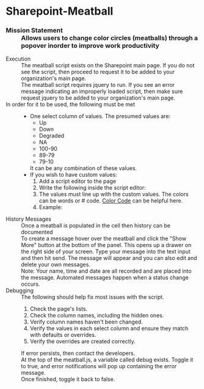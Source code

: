 <h1>Sharepoint-Meatball</h1>
<h3>
  <dl>
    <dt>Mission Statement</dt>
    <dd>
      Allows users to change color circles (meatballs) through a popover inorder
      to improve work productivity
    </dd>
  </dl>
</h3>
<dl>
  <dt>Execution</dt>
  <dd>
    The meatball script exists on the Sharepoint main page. If you do not see
    the script, then proceed to request it to be added to your organization's
    main page.
  </dd>
  <dd>
    The meatball script requires jquery to run.  If you see an error message indicating an improperly loaded script, then make sure request jquery to be added to your organization's main page.
  </dd>
  <dt>In order for it to be used, the following must be met</dt>
  <dd>
    <ul>
      <li>
        One select column of values. The presumed values are:
        <ul>
          <li>Up</li>
          <li>Down</li>
          <li>Degraded</li>
          <li>NA</li>
          <li>100-90</li>
          <li>89-79</li>
          <li>79-10</li>
        </ul>
        It can be any combination of these values.
      </li>
      <li>
        If you wish to have custom values:
        <ol>
          <li>
            Add a script editor to the page
          </li>
          <li>
            Write the following inside the script editor:
            <script>
              var meatball_override = [ </br>
                { value: "", color: "" }, </br>
                { value: "", color: "" }, </br>
              ];</br>
            </script>
          </li>
          <li>
            The values must line up with the custom values. The colors can be
            words or # code.
            <a href="http://colorcode.is/">Color Code</a> can be helpful here.
          </li>
          <li>
            Example:
            <script>
              var meatball_override = [</br>
                { value: "Hi", color: "orange" },</br>
                { value: "Editor", color: "brown" },</br>
                { value: "You", color: "black" },</br>
                { value: "Got", color: "gray" },</br>
                { value: "This", color: "#ee00ee" },</br>
              ];</br>
            </script>
          </li>
        </ol>
      </li>
    </ul>
  </dd>
  <dt>History Messages</dt>
	<dd>Once a meatball is populated in the cell then history can be documented</dd>
	<dd>
	To create a message hover over the meatball and click the "Show More" button at the bottom of the panel. This opens up a drawer on the right side of your screen.  
	Type your message into the text input and then hit send. The message will appear and you can also edit and delete your own messages.
	</dd>
	<dd>
	Note: Your name, time and date are all recorded and are placed into the message. Automated messages happen when a status change occurs.
	</dd>
  <dt>Debugging</dt>
  <dd>
    The following should help fix most issues with the script.
    <ol>
      <li>
        Check the page's lists.
      </li>
      <li>
        Check the column names, including the hidden ones.
      </li>
      <li>
        Verify column names haven't been changed.
      </li>
      <li>
        Verify the values in each select column and ensure they match with
        defaults or overrides.
      </li>
      <li>
        Verify the overrides are created correctly.
      </li>
    </ol>
  </dd>
  <dd>
    If error persists, then contact the developers.
    <br />
    At the top of the meatball.js, a variable called debug exists. Toggle it to
    true, and error notifications will pop up containing the error message.
    <br />
    Once finished, toggle it back to false.
  </dd>
</dl>
